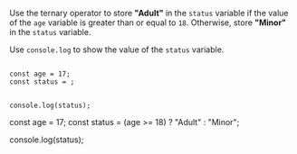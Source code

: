 Use the ternary operator
to store **"Adult"**
in the `status` variable
if the value of the `age` variable
is greater than or equal to `18`.
Otherwise, store **"Minor"**
in the `status` variable.

Use `console.log` to show
the value of the `status` variable.

<codeblock language="javascript" type="exercise" testMode="fixedInput">
<code>
const age = 17;
const status = ;

console.log(status);
</code>

<solution>
const age = 17;
const status = (age >= 18) ? "Adult" : "Minor";

console.log(status);
</solution>
</codeblock>
